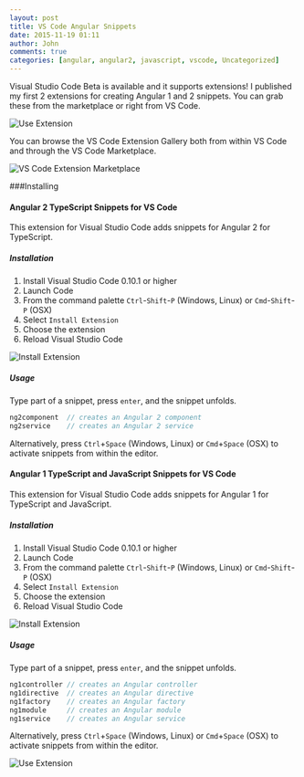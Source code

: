 ```yaml
---
layout: post
title: VS Code Angular Snippets
date: 2015-11-19 01:11
author: John
comments: true
categories: [angular, angular2, javascript, vscode, Uncategorized]
---
```

Visual Studio Code Beta is available and it supports extensions! I published my first 2 extensions for creating Angular 1 and 2 snippets. You can grab these from the marketplace or right from VS Code.

![Use Extension](https://github.com/johnpapa/vscode-angular2-snippets/raw/master/images/use-extension.gif)

You can browse the VS Code Extension Gallery both from within VS Code and through the VS Code Marketplace.

![VS Code Extension Marketplace](https://code.visualstudio.com/Content/images/extension-gallery_marketplace.png)

###Installing

#### Angular 2 TypeScript Snippets for VS Code

This extension for Visual Studio Code adds snippets for Angular 2 for TypeScript.

##### Installation

1. Install Visual Studio Code 0.10.1 or higher
2. Launch Code
3. From the command palette `Ctrl`-`Shift`-`P` (Windows, Linux) or `Cmd`-`Shift`-`P` (OSX)
4. Select `Install Extension`
5. Choose the extension
6. Reload Visual Studio Code

![Install Extension](https://github.com/johnpapa/vscode-angular2-snippets/raw/master/images/install-extension.gif)

##### Usage
Type part of a snippet, press `enter`, and the snippet unfolds.

```javascript
ng2component  // creates an Angular 2 component
ng2service    // creates an Angular 2 service
```

Alternatively, press `Ctrl`+`Space` (Windows, Linux) or `Cmd`+`Space` (OSX) to activate snippets from within the editor.

#### Angular 1 TypeScript and JavaScript Snippets for VS Code

This extension for Visual Studio Code adds snippets for Angular 1 for TypeScript and JavaScript.

##### Installation

1. Install Visual Studio Code 0.10.1 or higher
2. Launch Code
3. From the command palette `Ctrl`-`Shift`-`P` (Windows, Linux) or `Cmd`-`Shift`-`P` (OSX)
4. Select `Install Extension`
5. Choose the extension
6. Reload Visual Studio Code

![Install Extension](https://github.com/johnpapa/vscode-angular1-snippets/raw/master/images/install-extension.gif)

##### Usage
Type part of a snippet, press `enter`, and the snippet unfolds.

```javascript
ng1controller // creates an Angular controller
ng1directive  // creates an Angular directive
ng1factory    // creates an Angular factory
ng1module     // creates an Angular module
ng1service    // creates an Angular service
```

Alternatively, press `Ctrl`+`Space` (Windows, Linux) or `Cmd`+`Space` (OSX) to activate snippets from within the editor.

![Use Extension](https://github.com/johnpapa/vscode-angular1-snippets/raw/master/images/use-extension.gif)
